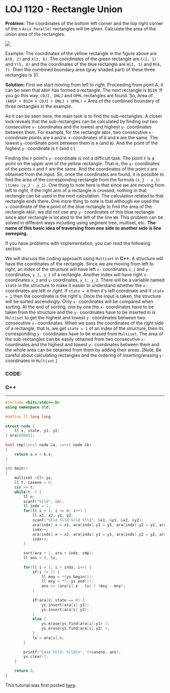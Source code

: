 


# LOJ 1120 - Rectangle Union

**Problem:** The coordinates of the bottom left corner and the top right corner of the `n` `Axis Parallel` rectangles will be given. Calculate the area of the union area of the rectangles.

![](https://lh3.googleusercontent.com/MYHzwBqJGGxl5gw1OR5vZiYMcYVemWvesF9I6hvFXgUGZ6DQyG0_UyuVbf0knTKHPKBuHz923pK3TRWDyBggmzwuz_S8PqhlUJmLD2xGFhwR1OhWj0zpmFPUNDXGadeEvZSBsvw4S_t6VFmoWQ)

Example: The coordinates of the yellow rectangle in the figure above are `A(0, 2)` and `X(3, 6)`. The coordinates of the green rectangle are  `C(2, 1)` and `Y(5, 4)` and the coordinates of the blue rectangle are `W(1, 3)` and `M(6, 7)`. Then the combined boundary area (gray shaded part) of these three rectangles is 31.

**Solution:** First we start moving from left to right. Proceeding from point A, it can be seen that `ABGF` has formed a rectangle. The next rectangle is `BSIH`. If you go this way, `CDJI, DNLJ` and `OPML` rectangles are found. So, Area of ​​`(ABGF + BSIH + CDJI + DNLJ + OPML)` = Area of ​​the combined boundary of three rectangles in the example.

As it can be seen here, the main task is to find the sub-rectangles. A closer look reveals that the sub-rectangles can be calculated by finding out two consecutive `x-` coordinates and the lowest and highest `y-` coordinates between them. For example, for the rectangle `ABGF`, two consecutive `x-` coordinate points are `A` and `W`. `x-`coordinates of `B` and `W` are the same. The lowest `y-`coordinate point between them is `A` (and `B`). And the point of the highest `y-` coordinate is `F` (and `G` ). 

Finding the `F` point's `y-` coordinate is not a difficult task. The point `F` is a point on the upper arm of the yellow rectangle. That is, the `y-` coordinates of the points `X` and `F` are the same. And the coordinates of the point `X` are obtained from the input. So, once the coordinates are found, it is possible to find the area of ​​the corresponding rectangle from the formula `(x_2 - x_1) \times (y_2 - y_1)`. One thing to note here is that since we are moving from left to right, if the right arm of a rectangle is crossed, nothing in that rectangle can be used in the next calculation. The calculation related to that rectangle ends there. One more thing to note is that although we used the `x-`coordinate of the `W` point of the blue rectangle to find the area of ​​the rectangle `ABGF`, we did not use any `y-` coordinates of this blue rectangle since `ABGF` rectangle is located to the left of the line `WH`. This problem can be solved in different ways including using segment tree, multiset, etc. **The name of this basic idea of traversing from one side to another side is line sweeping.**

If you have problems with implementation, you can read the following section.

We will discuss the coding approach using `Multiset` in **C++**. A structure will have the coordinates of the rectangle. Since we are moving from left to right, an index of the structure will have left `x-` coordinates `x_1` and `y-`coordinates, `y_1, y_2` of a rectangle. Another index will have right `x-` coordinates `x_2` and `y-`coordinates, `y_1, y_2`. There will be a variable named `state` in the structure to make it easier to understand whether the `x-` coordinates are left or right. If `state = 0` then it's left coordinate and if `state = 1` then the coordinate is the right's. Once the input is taken, the structure will be sorted ascendingly. Only `x-` coordinates will be compared when sorting. At the end of sorting, one by one the `x-` coordinates have to be taken from the structure and the `y-` coordinates have to be inserted in is `Multiset` to get the highest and lowest `y-` coordinates between two consecutive `x-` coordinates. When we pass the coordinates of the right side of a rectangle, that is, we get `state = 1` of an index of the structure, then its corresponding `y-` coordinates have to be erased from `Multiset`. The area of ​​the sub-rectangles can be easily obtained from two consecutive `x-` coordinates and the highest and lowest `y-` coordinates between them and the whole area can be obtained from them by adding their areas.
[Note: Be careful about calculating rectangles and the ordering of inserting/erasing `y-` coordinates in `Multiset`.]

### CODE:

### C++
-----
```c++
#include <bits/stdc++.h>
using namespace std;
 
#define ll long long
 
struct node {
    ll x, state, y1, y2;
} ara[60009];
 
bool cmp(const node &a, const node &b)
{
    return a.x < b.x;
}
 
int main()
{
    multiset <ll> ys;
    ll t, caseno = 0;
    cin >> t;
    while(t--) {
        ll n;
        scanf("%lld", &n);
        ll indx = 1;
        for(ll i = 1; i <= n; i++) {
            ll x1, x2, y1, y2;
            scanf("%lld %lld %lld %lld", &x1, &y1, &x2, &y2);
            ara[indx].x = x1, ara[indx].y1 = y1, ara[indx].y2 = y2, ara[indx].state = 0;
            indx++;
            ara[indx].x = x2, ara[indx].y1 = y1, ara[indx].y2 = y2, ara[indx].state = 1;
            indx++;
        }
 
        sort(ara + 1, ara + indx, cmp);
        ll ans = 0, lx;
 
        for(ll i = 1; i < indx; i++) {
            if(i != 1) {
                ll mny = *(ys.begin());
                ll mxy = *(--ys.end());
                ans += (ara[i].x - lx) * (mxy - mny);
            }
 
            if(ara[i].state == 0) {
                ys.insert(ara[i].y1);
                ys.insert(ara[i].y2);
            }
            else {
                ys.erase(ys.find(ara[i].y1) );
                ys.erase(ys.find(ara[i].y2) );
            }
            lx = ara[i].x;
        }
 
        printf("Case %lld: %lld\n", ++caseno, ans);
        ys.clear();
    }
 
    return 0;
}
```
This tutorial was first posted [here](https://shefin-cse16.github.io/post/loj-1120-editorial/).
